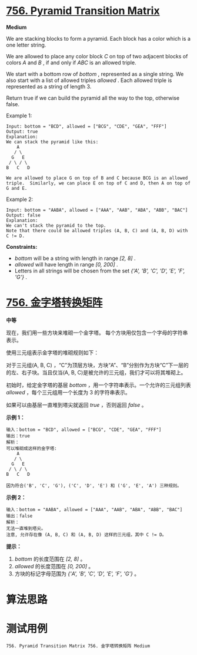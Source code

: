 # [756. Pyramid Transition Matrix][enTitle]

**Medium**

We are stacking blocks to form a pyramid. Each block has a color which is a one letter string.

We are allowed to place any color block  *C*  on top of two adjacent blocks of colors  *A*  and  *B* , if and only if  *ABC*  is an allowed triple.

We start with a bottom row of  *bottom* , represented as a single string. We also start with a list of allowed triples  *allowed* . Each allowed triple is represented as a string of length 3.

Return true if we can build the pyramid all the way to the top, otherwise false.

Example 1:

```
Input: bottom = "BCD", allowed = ["BCG", "CDE", "GEA", "FFF"]
Output: true
Explanation:
We can stack the pyramid like this:
    A
   / \
  G   E
 / \ / \
B   C   D

We are allowed to place G on top of B and C because BCG is an allowed triple.  Similarly, we can place E on top of C and D, then A on top of G and E.
```



Example 2:

```
Input: bottom = "AABA", allowed = ["AAA", "AAB", "ABA", "ABB", "BAC"]
Output: false
Explanation:
We can't stack the pyramid to the top.
Note that there could be allowed triples (A, B, C) and (A, B, D) with C != D.

```



**Constraints:** 

-  *bottom*  will be a string with length in range  *[2, 8]* . 
-  *allowed*  will have length in range  *[0, 200]* . 
- Letters in all strings will be chosen from the set  *{'A', 'B', 'C', 'D', 'E', 'F', 'G'}* .


# [756. 金字塔转换矩阵][cnTitle]

**中等**

现在，我们用一些方块来堆砌一个金字塔。 每个方块用仅包含一个字母的字符串表示。

使用三元组表示金字塔的堆砌规则如下：

对于三元组(A, B, C) ，“C”为顶层方块，方块“A”、“B”分别作为方块“C”下一层的的左、右子块。当且仅当(A, B, C)是被允许的三元组，我们才可以将其堆砌上。

初始时，给定金字塔的基层  *bottom* ，用一个字符串表示。一个允许的三元组列表  *allowed* ，每个三元组用一个长度为 3 的字符串表示。

如果可以由基层一直堆到塔尖就返回  *true*  ，否则返回  *false*  。



**示例 1：** 

```
输入：bottom = "BCD", allowed = ["BCG", "CDE", "GEA", "FFF"]
输出：true
解析：
可以堆砌成这样的金字塔:
    A
   / \
  G   E
 / \ / \
B   C   D

因为符合('B', 'C', 'G'), ('C', 'D', 'E') 和 ('G', 'E', 'A') 三种规则。

```

**示例 2：** 

```
输入：bottom = "AABA", allowed = ["AAA", "AAB", "ABA", "ABB", "BAC"]
输出：false
解析：
无法一直堆到塔尖。
注意, 允许存在像 (A, B, C) 和 (A, B, D) 这样的三元组，其中 C != D。

```



**提示：** 

1.  *bottom*  的长度范围在  *[2, 8]* 。 
2.  *allowed*  的长度范围在 *[0, 200]* 。 
3. 方块的标记字母范围为 *{'A', 'B', 'C', 'D', 'E', 'F', 'G'}* 。




# 算法思路

# 测试用例
```
756. Pyramid Transition Matrix 756. 金字塔转换矩阵 Medium
```

[enTitle]: https://leetcode.com/problems/pyramid-transition-matrix/
[cnTitle]: https://leetcode-cn.com/problems/pyramid-transition-matrix/

